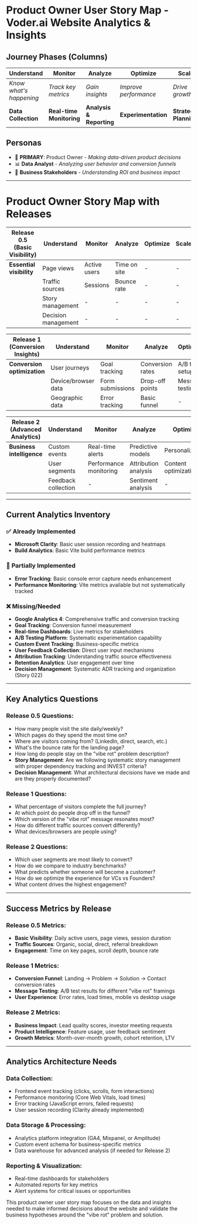 # Product Owner User Story Map - Voder.ai Website Analytics & Insights

## Journey Phases (Columns)

| **Understand**          | **Monitor**              | **Analyze**              | **Optimize**          | **Scale**              |
| ----------------------- | ------------------------ | ------------------------ | --------------------- | ---------------------- |
| _Know what's happening_ | _Track key metrics_      | _Gain insights_          | _Improve performance_ | _Drive growth_         |
| **Data Collection**     | **Real-time Monitoring** | **Analysis & Reporting** | **Experimentation**   | **Strategic Planning** |

## Personas

- 🎯 **PRIMARY**: Product Owner - _Making data-driven product decisions_
- 📊 **Data Analyst** - _Analyzing user behavior and conversion funnels_
- 💼 **Business Stakeholders** - _Understanding ROI and business impact_

---

# Product Owner Story Map with Releases

| **Release 0.5 (Basic Visibility)** | **Understand**      | **Monitor**  | **Analyze**  | **Optimize** | **Scale** |
| ---------------------------------- | ------------------- | ------------ | ------------ | ------------ | --------- |
| **Essential visibility**           | Page views          | Active users | Time on site | -            | -         |
|                                    | Traffic sources     | Sessions     | Bounce rate  | -            | -         |
|                                    | Story management    | -            | -            | -            | -         |
|                                    | Decision management | -            | -            | -            | -         |

| **Release 1 (Conversion Insights)** | **Understand**      | **Monitor**      | **Analyze**      | **Optimize**    | **Scale**         |
| ----------------------------------- | ------------------- | ---------------- | ---------------- | --------------- | ----------------- |
| **Conversion optimization**         | User journeys       | Goal tracking    | Conversion rates | A/B test setup  | Cohort analysis   |
|                                     | Device/browser data | Form submissions | Drop-off points  | Message testing | Retention metrics |
|                                     | Geographic data     | Error tracking   | Basic funnel     | -               | -                 |

| **Release 2 (Advanced Analytics)** | **Understand**      | **Monitor**            | **Analyze**          | **Optimize**         | **Scale**             |
| ---------------------------------- | ------------------- | ---------------------- | -------------------- | -------------------- | --------------------- |
| **Business intelligence**          | Custom events       | Real-time alerts       | Predictive models    | Personalization      | Growth metrics        |
|                                    | User segments       | Performance monitoring | Attribution analysis | Content optimization | Investment metrics    |
|                                    | Feedback collection | -                      | Sentiment analysis   | -                    | Competitor benchmarks |

---

## Current Analytics Inventory

### ✅ **Already Implemented**

- **Microsoft Clarity**: Basic user session recording and heatmaps
- **Build Analytics**: Basic Vite build performance metrics

### 🔄 **Partially Implemented**

- **Error Tracking**: Basic console error capture needs enhancement
- **Performance Monitoring**: Vite metrics available but not systematically tracked

### ❌ **Missing/Needed**

- **Google Analytics 4**: Comprehensive traffic and conversion tracking
- **Goal Tracking**: Conversion funnel measurement
- **Real-time Dashboards**: Live metrics for stakeholders
- **A/B Testing Platform**: Systematic experimentation capability
- **Custom Event Tracking**: Business-specific metrics
- **User Feedback Collection**: Direct user input mechanisms
- **Attribution Tracking**: Understanding traffic source effectiveness
- **Retention Analytics**: User engagement over time
- **Decision Management**: Systematic ADR tracking and organization (Story 022)

---

## Key Analytics Questions

### **Release 0.5 Questions:**

- How many people visit the site daily/weekly?
- Which pages do they spend the most time on?
- Where are visitors coming from? (LinkedIn, direct, search, etc.)
- What's the bounce rate for the landing page?
- How long do people stay on the "vibe rot" problem description?
- **Story Management**: Are we following systematic story management with proper dependency tracking and INVEST criteria?
- **Decision Management**: What architectural decisions have we made and are they properly documented?

### **Release 1 Questions:**

- What percentage of visitors complete the full journey?
- At which point do people drop off in the funnel?
- Which version of the "vibe rot" message resonates most?
- How do different traffic sources convert differently?
- What devices/browsers are people using?

### **Release 2 Questions:**

- Which user segments are most likely to convert?
- How do we compare to industry benchmarks?
- What predicts whether someone will become a customer?
- How do we optimize the experience for VCs vs Founders?
- What content drives the highest engagement?

---

## Success Metrics by Release

### **Release 0.5 Metrics:**

- **Basic Visibility**: Daily active users, page views, session duration
- **Traffic Sources**: Organic, social, direct, referral breakdown
- **Engagement**: Time on key pages, scroll depth, bounce rate

### **Release 1 Metrics:**

- **Conversion Funnel**: Landing → Problem → Solution → Contact conversion rates
- **Message Testing**: A/B test results for different "vibe rot" framings
- **User Experience**: Error rates, load times, mobile vs desktop usage

### **Release 2 Metrics:**

- **Business Impact**: Lead quality scores, investor meeting requests
- **Product Intelligence**: Feature usage, user feedback sentiment
- **Growth Metrics**: Month-over-month growth, cohort retention, LTV

---

## Analytics Architecture Needs

### **Data Collection:**

- Frontend event tracking (clicks, scrolls, form interactions)
- Performance monitoring (Core Web Vitals, load times)
- Error tracking (JavaScript errors, failed requests)
- User session recording (Clarity already implemented)

### **Data Storage & Processing:**

- Analytics platform integration (GA4, Mixpanel, or Amplitude)
- Custom event schema for business-specific metrics
- Data warehouse for advanced analysis (if needed for Release 2)

### **Reporting & Visualization:**

- Real-time dashboards for stakeholders
- Automated reports for key metrics
- Alert systems for critical issues or opportunities

This product owner user story map focuses on the data and insights needed to make informed decisions about the website and validate the business hypotheses around the "vibe rot" problem and solution.
